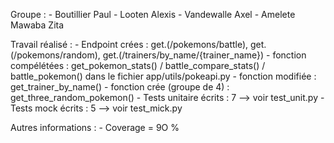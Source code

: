 Groupe : 
    - Boutillier Paul
    - Looten Alexis
    - Vandewalle Axel
    - Amelete Mawaba Zita

Travail réalisé :
    - Endpoint crées : get.(/pokemons/battle),  get.(/pokemons/random), get.(/trainers/by_name/{trainer_name})
    - fonction compélétées : get_pokemon_stats() / battle_compare_stats() / battle_pokemon() dans le fichier app/utils/pokeapi.py
    - fonction modifiée : get_trainer_by_name()
    - fonction crée (groupe de 4) : get_three_random_pokemon()
    - Tests unitaire écrits : 7 --> voir test_unit.py
    - Tests mock écrits : 5 --> voir test_mick.py
    

Autres informations :
    - Coverage = 9O %
